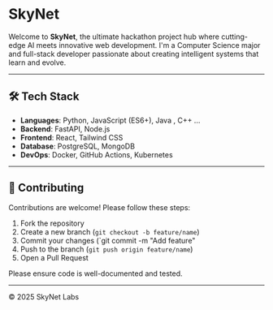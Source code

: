 
# SkyNet

Welcome to **SkyNet**, the ultimate hackathon project hub where cutting-edge AI meets innovative web development. I'm a Computer Science major and full-stack developer passionate about creating intelligent systems that learn and evolve.

---

## 🛠️ Tech Stack

- **Languages**: Python, JavaScript (ES6+), Java , C++ ...
- **Backend**: FastAPI, Node.js
- **Frontend**: React, Tailwind CSS
- **Database**: PostgreSQL, MongoDB
- **DevOps**: Docker, GitHub Actions, Kubernetes

---


## 🤝 Contributing

Contributions are welcome! Please follow these steps:

1. Fork the repository
2. Create a new branch (`git checkout -b feature/name`)
3. Commit your changes (`git commit -m "Add feature"
4. Push to the branch (`git push origin feature/name`)
5. Open a Pull Request

Please ensure code is well-documented and tested.

---

© 2025 SkyNet Labs


